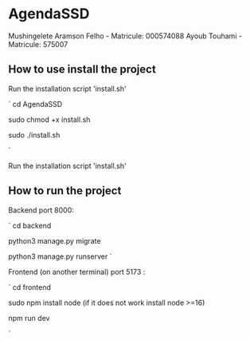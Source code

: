 # AgendaSSD

Mushingelete Aramson Felho - Matricule: 000574088
Ayoub Touhami - Matricule: 575007


## How to use install the project

Run the installation script 'install.sh'

`
cd AgendaSSD

sudo chmod +x install.sh

sudo ./install.sh

`

Run the installation script 'install.sh'

## How to run the project

Backend port 8000:

´
cd backend

python3 manage.py migrate

python3 manage.py runserver
 ´

 Frontend (on another terminal) port 5173 :
 
 ´
cd frontend

sudo npm install node (if it does not work install node >=16)

npm run dev

´ 

